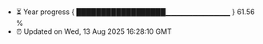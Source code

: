 - ⏳ Year progress { ██████████████████▁▁▁▁▁▁▁▁▁▁▁▁ } 61.56 %
- ⏰ Updated on Wed, 13 Aug 2025 16:28:10 GMT

